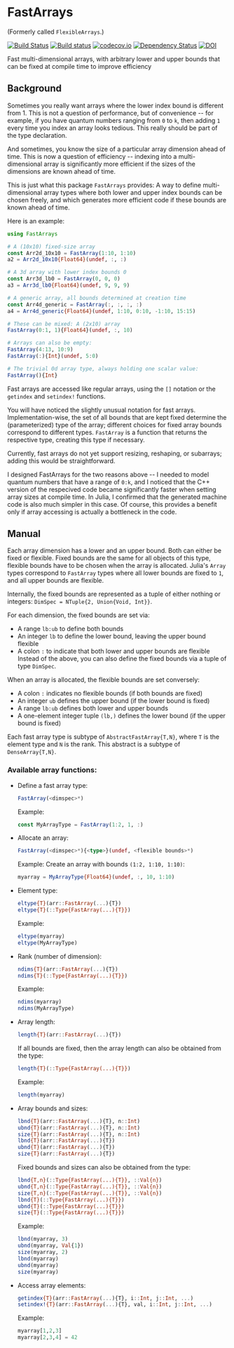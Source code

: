 # FastArrays

(Formerly called `FlexibleArrays`.)

[![Build Status](https://travis-ci.org/eschnett/FastArrays.jl.svg?branch=master)](https://travis-ci.org/eschnett/FastArrays.jl)
[![Build status](https://ci.appveyor.com/api/projects/status/qrpo2bagojcmkb6h/branch/master?svg=true)](https://ci.appveyor.com/project/eschnett/fastarrays-jl/branch/master)
[![codecov.io](https://codecov.io/github/eschnett/FastArrays.jl/coverage.svg?branch=master)](https://codecov.io/github/eschnett/FastArrays.jl?branch=master)
[![Dependency Status](https://dependencyci.com/github/eschnett/FastArrays.jl/badge)](https://dependencyci.com/github/eschnett/FastArrays.jl)
[![DOI](https://zenodo.org/badge/50477681.svg)](https://zenodo.org/badge/latestdoi/50477681)

Fast multi-dimensional arrays, with arbitrary lower and upper bounds that can be fixed at compile time to improve efficiency

## Background

Sometimes you really want arrays where the lower index bound is different from 1. This is not a question of performance, but of convenience -- for example, if you have quantum numbers ranging from `0` to `k`, then adding `1` every time you index an array looks tedious. This really should be part of the type declaration.

And sometimes, you know the size of a particular array dimension ahead of time. This is now a question of efficiency -- indexing into a multi-dimensional array is significantly more efficient if the sizes of the dimensions are known ahead of time.

This is just what this package `FastArrays` provides: A way to define multi-dimensional array types where both lower and upper index bounds can be chosen freely, and which generates more efficient code if these bounds are known ahead of time.

Here is an example:
```Julia
using FastArrays

# A (10x10) fixed-size array
const Arr2d_10x10 = FastArray(1:10, 1:10)
a2 = Arr2d_10x10{Float64}(undef, :, :)

# A 3d array with lower index bounds 0
const Arr3d_lb0 = FastArray(0, 0, 0)
a3 = Arr3d_lb0{Float64}(undef, 9, 9, 9)

# A generic array, all bounds determined at creation time
const Arr4d_generic = FastArray(:, :, :, :)
a4 = Arr4d_generic{Float64}(undef, 1:10, 0:10, -1:10, 15:15)

# These can be mixed: A (2x10) array
FastArray(0:1, 1){Float64}(undef, :, 10)

# Arrays can also be empty:
FastArray(4:13, 10:9)
FastArray(:){Int}(undef, 5:0)

# The trivial 0d array type, always holding one scalar value:
FastArray(){Int}
```

Fast arrays are accessed like regular arrays, using the `[]` notation or the `getindex` and `setindex!` functions.

You will have noticed the slightly unusual notation for fast arrays. Implementation-wise, the set of all bounds that are kept fixed determine the (parameterized) type of the array; different choices for fixed array bounds correspond to different types. `FastArray` is a function that returns the respective type, creating this type if necessary.

Currently, fast arrays do not yet support resizing, reshaping, or subarrays; adding this would be straightforward.

I designed FastArrays for the two reasons above -- I needed to model quantum numbers that have a range of `0:k`, and I noticed that the C++ version of the respecived code became significantly faster when setting array sizes at compile time. In Julia, I confirmed that the generated machine code is also much simpler in this case. Of course, this provides a benefit only if array accessing is actually a bottleneck in the code.

## Manual

Each array dimension has a lower and an upper bound. Both can either be fixed or flexible. Fixed bounds are the same for all objects of this type, flexible bounds have to be chosen when the array is allocated. Julia's `Array` types correspond to `FastArray` types where all lower bounds are fixed to `1`, and all upper bounds are flexible.

Internally, the fixed bounds are represented as a tuple of either nothing or integers: `DimSpec = NTuple{2, Union{Void, Int}}`.

For each dimension, the fixed bounds are set via:
- A range `lb:ub` to define both bounds
- An integer `lb` to define the lower bound, leaving the upper bound flexible
- A colon `:` to indicate that both lower and upper bounds are flexible
Instead of the above, you can also define the fixed bounds via a tuple of type `DimSpec`.

When an array is allocated, the flexible bounds are set conversely:
- A colon `:` indicates no flexible bounds (if both bounds are fixed)
- An integer `ub` defines the upper bound (if the lower bound is fixed)
- A range `lb:ub` defines both lower and upper bounds
- A one-element integer tuple `(lb,)` defines the lower bound (if the upper bound is fixed)

Each fast array type is subtype of `AbstractFastArray{T,N}`, where `T` is the element type and `N` is the rank. This abstract is a subtype of `DenseArray{T,N}`.

### Available array functions:

- Define a fast array type:

  ```Julia
  FastArray(<dimspec>*)
  ```

  Example:

  ```Julia
  const MyArrayType = FastArray(1:2, 1, :)
  ```

- Allocate an array:

  ```Julia
  FastArray(<dimspec>*){<type>}(undef, <flexible bounds>*)
  ```

  Example:
  Create an array with bounds `(1:2, 1:10, 1:10)`:

  ```Julia
  myarray = MyArrayType{Float64}(undef, :, 10, 1:10)
  ```

- Element type:

  ```Julia
  eltype{T}(arr::FastArray(...){T})
  eltype{T}(::Type{FastArray(...){T}})
  ```

  Example:

  ```Julia
  eltype(myarray)
  eltype(MyArrayType)
  ```

- Rank (number of dimension):

  ```Julia
  ndims{T}(arr::FastArray(...){T})
  ndims{T}(::Type{FastArray(...){T}})
  ```

  Example:

  ```Julia
  ndims(myarray)
  ndims(MyArrayType)
  ```

- Array length:

  ```Julia
  length{T}(arr::FastArray(...){T})
  ```

  If all bounds are fixed, then the array length can also be obtained from the type:

  ```Julia
  length{T}(::Type{FastArray(...){T}})
  ```

  Example:

  ```Julia
  length(myarray)
  ```

- Array bounds and sizes:

  ```Julia
  lbnd{T}(arr::FastArray(...){T}, n::Int)
  ubnd{T}(arr::FastArray(...){T}, n::Int)
  size{T}(arr::FastArray(...){T}, n::Int)
  lbnd{T}(arr::FastArray(...){T})
  ubnd{T}(arr::FastArray(...){T})
  size{T}(arr::FastArray(...){T})
  ```

  Fixed bounds and sizes can also be obtained from the type:

  ```Julia
  lbnd{T,n}(::Type{FastArray(...){T}}, ::Val{n})
  ubnd{T,n}(::Type{FastArray(...){T}}, ::Val{n})
  size{T,n}(::Type{FastArray(...){T}}, ::Val{n})
  lbnd{T}(::Type{FastArray(...){T}})
  ubnd{T}(::Type{FastArray(...){T}})
  size{T}(::Type{FastArray(...){T}})
  ```

  Example:

  ```Julia
  lbnd(myarray, 3)
  ubnd(myarray, Val{1})
  size(myarray, 2)
  lbnd(myarray)
  ubnd(myarray)
  size(myarray)
  ```

- Access array elements:

  ```Julia
  getindex{T}(arr::FastArray(...){T}, i::Int, j::Int, ...)
  setindex!{T}(arr::FastArray(...){T}, val, i::Int, j::Int, ...)
  ```

  Example:

  ```Julia
  myarray[1,2,3]
  myarray[2,3,4] = 42
  ```
